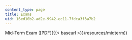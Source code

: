 ```yaml
---
content_type: page
title: Exams
uid: 16ed10b2-ad2e-9942-ec11-7fdca3f3a7b2
---
```


Mid-Term Exam ([PDF]({{< baseurl >}}/resources/midterm))